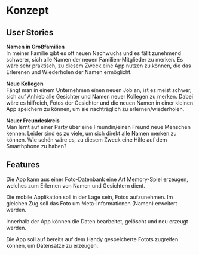 
<h1>Konzept</h1>
<h2>User Stories</h2>
<p><b>Namen in Großfamilien</b><br>
In meiner Familie gibt es oft neuen Nachwuchs und es fällt zunehmend schwerer, sich alle Namen der neuen Familien-Mitglieder zu merken. Es wäre sehr praktisch, zu diesem Zweck eine App nutzen zu können, die das Erlerenen und Wiederholen der Namen ermöglicht.
</p>
<p><b>Neue Kollegen</b><br>
Fängt man in einem Unternehmen einen neuen Job an, ist es meist schwer, sich auf Anhieb alle Gesichter und Namen neuer Kollegen zu merken. Dabei wäre es hilfreich, Fotos der Gesichter und die neuen Namen in einer kleinen App speichern zu können, um sie nachträglich zu erlernen/wiederholen.
</p>
<p><b>Neuer Freundeskreis</b><br>
Man lernt auf einer Party über eine Freundin/einen Freund neue Menschen kennen. Leider sind es zu viele, um sich direkt alle Namen merken zu können. Wie schön wäre es, zu diesem Zweck eine Hilfe auf dem Smarthphone zu haben?
</p>
<h2>Features</h2>
<p>Die App kann aus einer Foto-Datenbank eine Art Memory-Spiel erzeugen, welches zum Erlernen von Namen und Gesichtern dient.</p>
<p>Die mobile Applikation soll in der Lage sein, Fotos aufzunehmen. Im gleichen Zug soll das Foto um Meta-Informationen (Namen) erweitert werden.</p>
<p>Innerhalb der App können die Daten bearbeitet, gelöscht und neu erzeugt werden.</p>
<p>Die App soll auf bereits auf dem Handy gespeicherte Fotots zugreifen können, um Datensätze zu erzeugen.</p>

